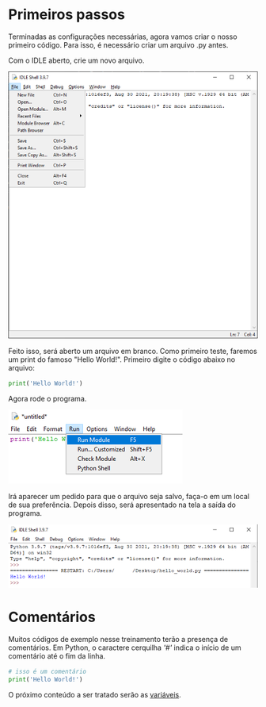 # Primeiros passos

Terminadas as configurações necessárias, agora vamos criar o nosso primeiro código. Para isso, é necessário criar um arquivo .py antes.

Com o IDLE aberto, crie um novo arquivo.

![](primeiros01.png)

Feito isso, será aberto um arquivo em branco. Como primeiro teste, faremos um print do famoso "Hello World!". Primeiro digite o código abaixo no arquivo:

```python
print('Hello World!')
```

Agora rode o programa.

![](primeiros02.png)

Irá aparecer um pedido para que o arquivo seja salvo, faça-o em um local de sua preferência. Depois disso, será apresentado na tela a saída do programa.

![](primeiros03.png)

# Comentários

Muitos códigos de exemplo nesse treinamento terão a presença de comentários. Em Python, o caractere cerquilha *'#'* indica o início de um comentário até o fim da linha.

```python
# isso é um comentário
print('Hello World!')
```

O próximo conteúdo a ser tratado serão as [variáveis](https://github.com/harielribeirof/treinamentoPython/blob/main/03%20-%20vari%C3%A1veis/variaveis.md).